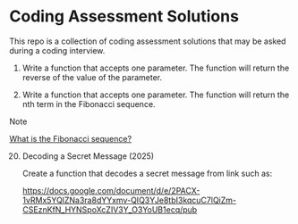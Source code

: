 # Coding Assessment Solutions

This repo is a collection of coding assessment solutions that may be asked during a coding interview.

1. Write a function that accepts one parameter. The function will return the reverse of the value of the parameter.

2. Write a function that accepts one parameter. The function will return the nth term in the Fibonacci sequence.

> [!NOTE]  
> [What is the Fibonacci sequence?](https://en.wikipedia.org/wiki/Fibonacci_sequence)

20. Decoding a Secret Message (2025)
    
    Create a function that decodes a secret message from link such as:

    https://docs.google.com/document/d/e/2PACX-1vRMx5YQlZNa3ra8dYYxmv-QIQ3YJe8tbI3kqcuC7lQiZm-CSEznKfN_HYNSpoXcZIV3Y_O3YoUB1ecq/pub
  


